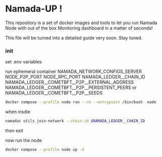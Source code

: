 
# Namada-UP !
This repository is a set of docker images and tools to let you run Namada Node with out of the box Monitoring dashboard in a matter of seconds!

This file will be turned into a detailed guide very soon. Stay tuned.

### init
set .env variables

run ephemeral container
NAMADA_NETWORK_CONFIGS_SERVER
NODE_P2P_PORT
NODE_RPC_PORT
NAMADA_LEDGER__CHAIN_ID
NAMADA_LEDGER__COMETBFT__P2P__EXTERNAL_ADDRESS
NAMADA_LEDGER__COMETBFT__P2P__PERSISTENT_PEERS
or
NAMADA_LEDGER__COMETBFT__P2P__SEEDS


```bash
docker compose --profile node run --rm --entrypoint /bin/bash  node
```
when insdie
```bash
namadac utils join-network --chain-id $NAMADA_LEDGER__CHAIN_ID
```
then exit

now run the node 

```bash
docker compose --profile node up -d
```